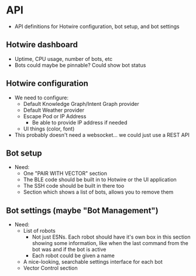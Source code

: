 # API

- API definitions for Hotwire configuration, bot setup, and bot settings

## Hotwire dashboard

- Uptime, CPU usage, number of bots, etc
- Bots could maybe be pinnable? Could show bot status

## Hotwire configuration

- We need to configure:
  - Default Knowledge Graph/Intent Graph provider
  - Default Weather provider
  - Escape Pod or IP Address
    - Be able to provide IP address if needed
  - UI things (color, font)
- This probably doesn't need a websocket... we could just use a REST API

## Bot setup

- Need:
  - One "PAIR WITH VECTOR" section
  - The BLE code should be built in to Hotwire or the UI application
  - The SSH code should be built in there too
  - Section which shows a list of bots, allows you to remove them

## Bot settings (maybe "Bot Management")

- Need:
  - List of robots
    - Not just ESNs. Each robot should have it's own box in this section showing some information, like when the last command from the bot was and if the bot is active
    - Each robot could be given a name
  - A nice-looking, searchable settings interface for each bot
  - Vector Control section